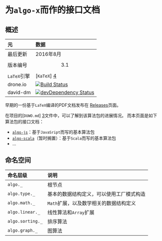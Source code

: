 # 为`algo-x`而作的接口文档


## 概述

元 | 数据
:----|:-------
最后更新 | 2016年8月
版本编号 | $$3.1$$
`LaTeX`引擎 | [`KaTeX`] [4]
drone.io | [![Build Status](https://drone.io/github.com/scozv/algo-wiki/status.png)](https://drone.io/github.com/scozv/algo-wiki/latest)
david-dm | [![devDependency Status](https://david-dm.org/scozv/algo-wiki/dev-status.png)](https://david-dm.org/scozv/algo-wiki#info=devDependencies)

早期的一份基于`LaTeX`编译的PDF文档发布在
[Releases](https://github.com/scozv/algo-wiki/releases)页面。

在项目的[`DUWO.md`] [3]文件中，可以了解到该算法包的进展情况。
而本页面是如下算法包的接口文档：

*  [`algo-js`](https://github.com/scozv/algo-js)：基于`JavaSript`而写的基本算法包
*  [`algo-scala`](https://github.com/scozv/algo-scala)（暂时搁置）：基于`Scala`而写的基本算法包
*  ...


## 命名空间

命名层级 | 说明
:-------|:------
`algo._` | 根节点
`algo.type._` | 基本的数据结构定义，可以使用工厂模式构造
`algo.math._` | `Math`扩展，以及数学相关的数据结构定义
`algo.linear._` | 线性算法和`Array`扩展
`algo.sorting._` | 排序算法
`algo.graph._` | 图算法

[1]: https://github.com/scozv/algo-js		"Algo-js"
[2]: https://github.com/scozv/algo-scala	"Algo-scala"
[3]: https://github.com/scozv/algo-js/blob/master/DUWO.md "README.md"
[4]: https://khan.github.io/KaTeX/ "KaTeX"
